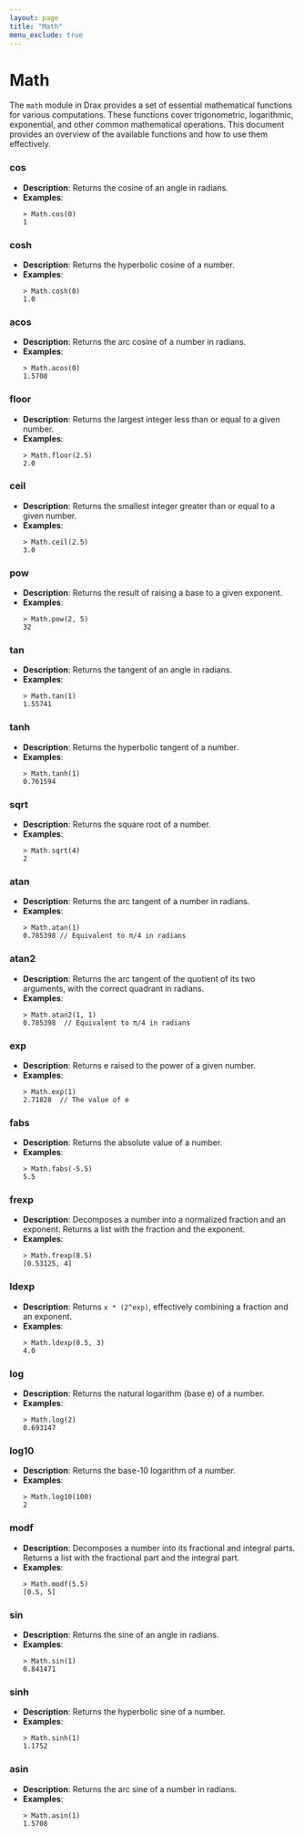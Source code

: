 ```yaml
---
layout: page
title: "Math"
menu_exclude: true
---
```



# Math

The `math` module in Drax provides a set of essential mathematical functions for various computations. These functions cover trigonometric, logarithmic, exponential, and other common mathematical operations. This document provides an overview of the available functions and how to use them effectively.

### cos
- **Description**: Returns the cosine of an angle in radians.
- **Examples**:
  ```drax
  > Math.cos(0)
  1
  ```

### cosh
- **Description**: Returns the hyperbolic cosine of a number.
- **Examples**:
  ```drax
  > Math.cosh(0)
  1.0
  ```

### acos
- **Description**: Returns the arc cosine of a number in radians.
- **Examples**:
  ```drax
  > Math.acos(0)
  1.5708
  ```

### floor
- **Description**: Returns the largest integer less than or equal to a given number.
- **Examples**:
  ```drax
  > Math.floor(2.5)
  2.0
  ```

### ceil
- **Description**: Returns the smallest integer greater than or equal to a given number.
- **Examples**:
  ```drax
  > Math.ceil(2.5)
  3.0
  ```

### pow
- **Description**: Returns the result of raising a base to a given exponent.
- **Examples**:
  ```drax
  > Math.pow(2, 5)
  32
  ```

### tan
- **Description**: Returns the tangent of an angle in radians.
- **Examples**:
  ```drax
  > Math.tan(1)
  1.55741
  ```

### tanh
- **Description**: Returns the hyperbolic tangent of a number.
- **Examples**:
  ```drax
  > Math.tanh(1)
  0.761594
  ```

### sqrt
- **Description**: Returns the square root of a number.
- **Examples**:
  ```drax
  > Math.sqrt(4)
  2
  ```

### atan
- **Description**: Returns the arc tangent of a number in radians.
- **Examples**:
  ```drax
  > Math.atan(1)
  0.785398 // Equivalent to π/4 in radians
  ```

### atan2
- **Description**: Returns the arc tangent of the quotient of its two arguments, with the correct quadrant in radians.
- **Examples**:
  ```drax
  > Math.atan2(1, 1)
  0.785398  // Equivalent to π/4 in radians
  ```

### exp
- **Description**: Returns e raised to the power of a given number.
- **Examples**:
  ```drax
  > Math.exp(1)
  2.71828  // The value of e
  ```

### fabs
- **Description**: Returns the absolute value of a number.
- **Examples**:
  ```drax
  > Math.fabs(-5.5)
  5.5
  ```

### frexp
- **Description**: Decomposes a number into a normalized fraction and an exponent. Returns a list with the fraction and the exponent.
- **Examples**:
  ```drax
  > Math.frexp(8.5)
  [0.53125, 4]
  ```

### ldexp
- **Description**: Returns `x * (2^exp)`, effectively combining a fraction and an exponent.
- **Examples**:
  ```drax
  > Math.ldexp(0.5, 3)
  4.0
  ```

### log
- **Description**: Returns the natural logarithm (base e) of a number.
- **Examples**:
  ```drax
  > Math.log(2)
  0.693147
  ```

### log10
- **Description**: Returns the base-10 logarithm of a number.
- **Examples**:
  ```drax
  > Math.log10(100)
  2
  ```

### modf
- **Description**: Decomposes a number into its fractional and integral parts. Returns a list with the fractional part and the integral part.
- **Examples**:
  ```drax
  > Math.modf(5.5)
  [0.5, 5]
  ```

### sin
- **Description**: Returns the sine of an angle in radians.
- **Examples**:
  ```drax
  > Math.sin(1)
  0.841471
  ```

### sinh
- **Description**: Returns the hyperbolic sine of a number.
- **Examples**:
  ```drax
  > Math.sinh(1)
  1.1752
  ```

### asin
- **Description**: Returns the arc sine of a number in radians.
- **Examples**:
  ```drax
  > Math.asin(1)
  1.5708
  ```